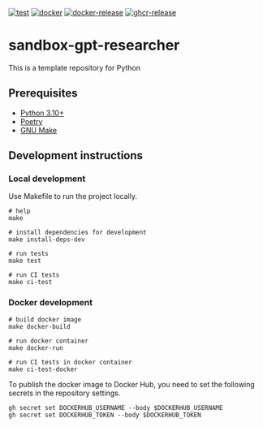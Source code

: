 [![test](https://github.com/ks6088ts-labs/sandbox-gpt-researcher/actions/workflows/test.yaml/badge.svg?branch=main)](https://github.com/ks6088ts-labs/sandbox-gpt-researcher/actions/workflows/test.yaml?query=branch%3Amain)
[![docker](https://github.com/ks6088ts-labs/sandbox-gpt-researcher/actions/workflows/docker.yaml/badge.svg?branch=main)](https://github.com/ks6088ts-labs/sandbox-gpt-researcher/actions/workflows/docker.yaml?query=branch%3Amain)
[![docker-release](https://github.com/ks6088ts-labs/sandbox-gpt-researcher/actions/workflows/docker-release.yaml/badge.svg)](https://github.com/ks6088ts-labs/sandbox-gpt-researcher/actions/workflows/docker-release.yaml)
[![ghcr-release](https://github.com/ks6088ts-labs/sandbox-gpt-researcher/actions/workflows/ghcr-release.yaml/badge.svg)](https://github.com/ks6088ts-labs/sandbox-gpt-researcher/actions/workflows/ghcr-release.yaml)

# sandbox-gpt-researcher

This is a template repository for Python

## Prerequisites

- [Python 3.10+](https://www.python.org/downloads/)
- [Poetry](https://python-poetry.org/docs/#installation)
- [GNU Make](https://www.gnu.org/software/make/)

## Development instructions

### Local development

Use Makefile to run the project locally.

```shell
# help
make

# install dependencies for development
make install-deps-dev

# run tests
make test

# run CI tests
make ci-test
```

### Docker development

```shell
# build docker image
make docker-build

# run docker container
make docker-run

# run CI tests in docker container
make ci-test-docker
```

To publish the docker image to Docker Hub, you need to set the following secrets in the repository settings.

```shell
gh secret set DOCKERHUB_USERNAME --body $DOCKERHUB_USERNAME
gh secret set DOCKERHUB_TOKEN --body $DOCKERHUB_TOKEN
```
